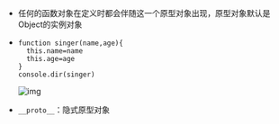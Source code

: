 - 任何的函数对象在定义时都会伴随这一个原型对象出现，原型对象默认是Object的实例对象

- ```
  function singer(name,age){
  	this.name=name
  	this.age=age
  }
  console.dir(singer)
  ```

  ![img](D:\软件集\有道云笔记\文件保存\1220320280@qq.com\667320553e7d43df9749d2f8461fc58b\clipboard.png)

- `__proto__`：隐式原型对象

